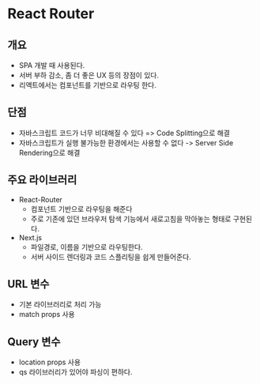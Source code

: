 # React Router
## 개요
- SPA 개발 때 사용된다.
- 서버 부하 감소, 좀 더 좋은 UX 등의 장점이 있다.
- 리액트에서는 컴포넌트를 기반으로 라우팅 한다.

## 단점
- 자바스크립트 코드가 너무 비대해질 수 있다 => Code Splitting으로 해결
- 자바스크립트가 실행 불가능한 환경에서는 사용할 수 없다 -> Server Side Rendering으로 해결

## 주요 라이브러리
- React-Router
    - 컴포넌트 기반으로 라우팅을 해준다
    - 주로 기존에 있던 브라우저 탐색 기능에서 새로고침을 막아놓는 형태로 구현된다.
- Next.js
    - 파일경로, 이름을 기반으로 라우팅한다.
    - 서버 사이드 렌더링과 코드 스플리팅을 쉽게 만들어준다.

## URL 변수
- 기본 라이브러리로 처리 가능
- match props 사용

## Query 변수
- location props 사용
- qs 라이브러리가 있어야 파싱이 편하다.

